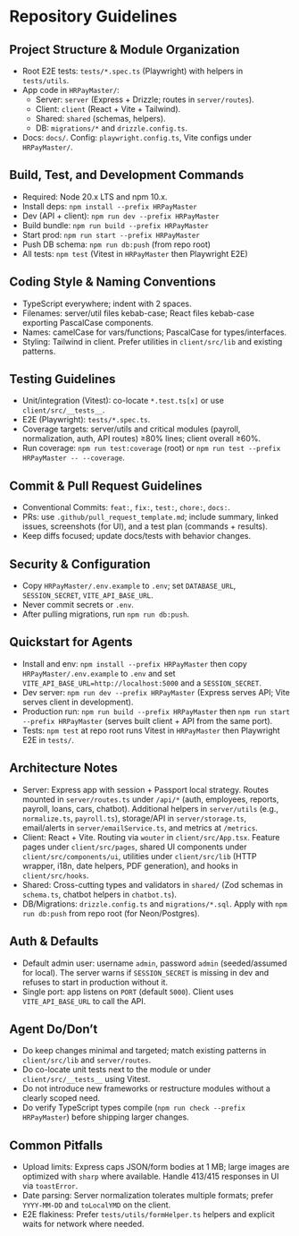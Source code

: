# Repository Guidelines

## Project Structure & Module Organization
- Root E2E tests: `tests/*.spec.ts` (Playwright) with helpers in `tests/utils`.
- App code in `HRPayMaster/`:
  - Server: `server` (Express + Drizzle; routes in `server/routes`).
  - Client: `client` (React + Vite + Tailwind).
  - Shared: `shared` (schemas, helpers).
  - DB: `migrations/*` and `drizzle.config.ts`.
- Docs: `docs/`. Config: `playwright.config.ts`, Vite configs under `HRPayMaster/`.

## Build, Test, and Development Commands
- Required: Node 20.x LTS and npm 10.x.
- Install deps: `npm install --prefix HRPayMaster`
- Dev (API + client): `npm run dev --prefix HRPayMaster`
- Build bundle: `npm run build --prefix HRPayMaster`
- Start prod: `npm run start --prefix HRPayMaster`
- Push DB schema: `npm run db:push` (from repo root)
- All tests: `npm test` (Vitest in `HRPayMaster` then Playwright E2E)

## Coding Style & Naming Conventions
- TypeScript everywhere; indent with 2 spaces.
- Filenames: server/util files kebab-case; React files kebab-case exporting PascalCase components.
- Names: camelCase for vars/functions; PascalCase for types/interfaces.
- Styling: Tailwind in client. Prefer utilities in `client/src/lib` and existing patterns.

## Testing Guidelines
- Unit/integration (Vitest): co-locate `*.test.ts[x]` or use `client/src/__tests__`.
- E2E (Playwright): `tests/*.spec.ts`.
- Coverage targets: server/utils and critical modules (payroll, normalization, auth, API routes) ≥80% lines; client overall ≥60%.
- Run coverage: `npm run test:coverage` (root) or `npm run test --prefix HRPayMaster -- --coverage`.

## Commit & Pull Request Guidelines
- Conventional Commits: `feat:`, `fix:`, `test:`, `chore:`, `docs:`.
- PRs: use `.github/pull_request_template.md`; include summary, linked issues, screenshots (for UI), and a test plan (commands + results).
- Keep diffs focused; update docs/tests with behavior changes.

## Security & Configuration
- Copy `HRPayMaster/.env.example` to `.env`; set `DATABASE_URL`, `SESSION_SECRET`, `VITE_API_BASE_URL`.
- Never commit secrets or `.env`.
- After pulling migrations, run `npm run db:push`.

## Quickstart for Agents
- Install and env: `npm install --prefix HRPayMaster` then copy `HRPayMaster/.env.example` to `.env` and set `VITE_API_BASE_URL=http://localhost:5000` and a `SESSION_SECRET`.
- Dev server: `npm run dev --prefix HRPayMaster` (Express serves API; Vite serves client in development).
- Production run: `npm run build --prefix HRPayMaster` then `npm run start --prefix HRPayMaster` (serves built client + API from the same port).
- Tests: `npm test` at repo root runs Vitest in `HRPayMaster` then Playwright E2E in `tests/`.

## Architecture Notes
- Server: Express app with session + Passport local strategy. Routes mounted in `server/routes.ts` under `/api/*` (auth, employees, reports, payroll, loans, cars, chatbot). Additional helpers in `server/utils` (e.g., `normalize.ts`, `payroll.ts`), storage/API in `server/storage.ts`, email/alerts in `server/emailService.ts`, and metrics at `/metrics`.
- Client: React + Vite. Routing via `wouter` in `client/src/App.tsx`. Feature pages under `client/src/pages`, shared UI components under `client/src/components/ui`, utilities under `client/src/lib` (HTTP wrapper, i18n, date helpers, PDF generation), and hooks in `client/src/hooks`.
- Shared: Cross-cutting types and validators in `shared/` (Zod schemas in `schema.ts`, chatbot helpers in `chatbot.ts`).
- DB/Migrations: `drizzle.config.ts` and `migrations/*.sql`. Apply with `npm run db:push` from repo root (for Neon/Postgres).

## Auth & Defaults
- Default admin user: username `admin`, password `admin` (seeded/assumed for local). The server warns if `SESSION_SECRET` is missing in dev and refuses to start in production without it.
- Single port: app listens on `PORT` (default `5000`). Client uses `VITE_API_BASE_URL` to call the API.

## Agent Do/Don’t
- Do keep changes minimal and targeted; match existing patterns in `client/src/lib` and `server/routes`.
- Do co-locate unit tests next to the module or under `client/src/__tests__` using Vitest.
- Do not introduce new frameworks or restructure modules without a clearly scoped need.
- Do verify TypeScript types compile (`npm run check --prefix HRPayMaster`) before shipping larger changes.

## Common Pitfalls
- Upload limits: Express caps JSON/form bodies at 1 MB; large images are optimized with `sharp` where available. Handle 413/415 responses in UI via `toastError`.
- Date parsing: Server normalization tolerates multiple formats; prefer `YYYY-MM-DD` and `toLocalYMD` on the client.
- E2E flakiness: Prefer `tests/utils/formHelper.ts` helpers and explicit waits for network where needed.
